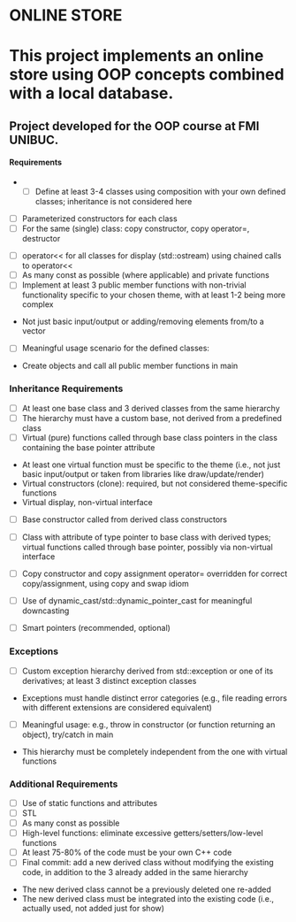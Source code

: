 # ONLINE STORE
# This project implements an online store using OOP concepts combined with a local database.
## Project developed for the OOP course at FMI UNIBUC.



#### Requirements
- - [ ] Define at least 3-4 classes using composition with your own defined classes; inheritance is not considered here
- [ ] Parameterized constructors for each class
- [ ] For the same (single) class: copy constructor, copy operator=, destructor
<!-- - [ ] For another class: move constructor, move `operator=`, destructor -->
<!-- - [ ] For another class: all five special member functions -->
- [ ] operator<< for all classes for display (std::ostream) using chained calls to operator<<
- [ ] As many const as possible (where applicable) and private functions
- [ ] Implement at least 3 public member functions with non-trivial functionality specific to your chosen theme, with at least 1-2 being more complex
- Not just basic input/output or adding/removing elements from/to a vector
- [ ] Meaningful usage scenario for the defined classes:
- Create objects and call all public member functions in main

### Inheritance Requirements
- [ ] At least one base class and 3 derived classes from the same hierarchy
- [ ] The hierarchy must have a custom base, not derived from a predefined class
- [ ] Virtual (pure) functions called through base class pointers in the class containing the base pointer attribute
- At least one virtual function must be specific to the theme (i.e., not just basic input/output or taken from libraries like draw/update/render)
- Virtual constructors (clone): required, but not considered theme-specific functions
- Virtual display, non-virtual interface
- [ ] Base constructor called from derived class constructors
- [ ] Class with attribute of type pointer to base class with derived types; virtual functions called through base pointer, possibly via non-virtual interface
- [ ] Copy constructor and copy assignment operator= overridden for correct copy/assignment, using copy and swap idiom
- [ ] Use of dynamic_cast/std::dynamic_pointer_cast for meaningful downcasting
- [ ] Smart pointers (recommended, optional)



### Exceptions
- [ ] Custom exception hierarchy derived from std::exception or one of its derivatives; at least 3 distinct exception classes
- Exceptions must handle distinct error categories (e.g., file reading errors with different extensions are considered equivalent)
- [ ] Meaningful usage: e.g., throw in constructor (or function returning an object), try/catch in main
- This hierarchy must be completely independent from the one with virtual functions



### Additional Requirements
- [ ] Use of static functions and attributes
- [ ] STL
- [ ] As many const as possible
- [ ] High-level functions: eliminate excessive getters/setters/low-level functions
- [ ] At least 75-80% of the code must be your own C++ code
- [ ] Final commit: add a new derived class without modifying the existing code, in addition to the 3 already added in the same hierarchy
- The new derived class cannot be a previously deleted one re-added
- The new derived class must be integrated into the existing code (i.e., actually used, not added just for show)

